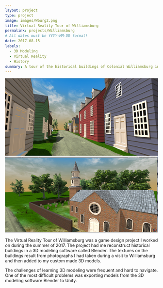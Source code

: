 ```yaml
---
layout: project
type: project
image: images/Wburg2.png
title: Virtual Reality Tour of Williamsburg
permalink: projects/Williamsburg
# All dates must be YYYY-MM-DD format!
date: 2017-08-15
labels:
  - 3D Modeling
  - Virtual Reality
  - History
summary: A tour of the historical buildings of Colonial Williamsburg in Virtual Reality.
---
```


<div class="ui large rounded images">
  <img class="ui image" src="../images/Wburg1.png">
  <img class="ui image" src="../images/wburg3.png">
</div>

The Virtual Reality Tour of Williamsburg was a game design project I worked on during the summer of 2017.  The project had me reconstruct historical buildings in a 3D modeling software called Blender.  The textures on the buildings result from photographs I had taken during a visit to Williamsburg and then added to my custom made 3D models.  

The challenges of learning 3D modeling were frequent and hard to navigate.  One of the most difficult problems was exporting models from the 3D modeling software Blender to Unity.  

